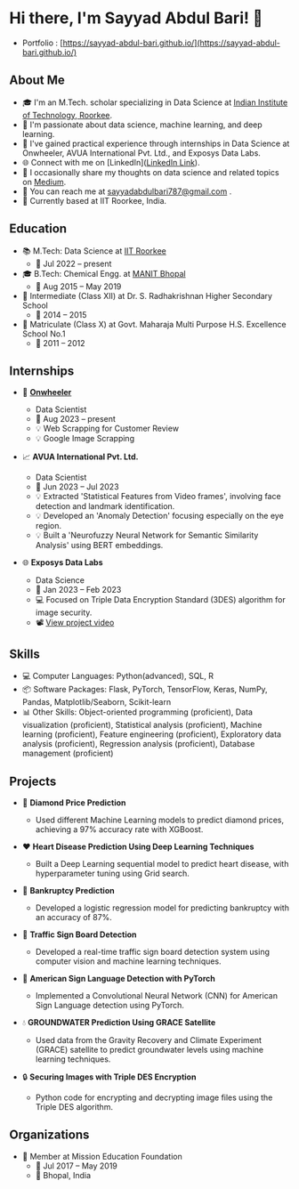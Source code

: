 # Hi there, I'm Sayyad Abdul Bari! 👋
- Portfolio :
  [https://sayyad-abdul-bari.github.io/](https://sayyad-abdul-bari.github.io/)

## About Me
- 🎓 I'm an M.Tech. scholar specializing in Data Science at [Indian Institute of Technology, Roorkee](https://www.iitr.ac.in/).
- 🌟 I'm passionate about data science, machine learning, and deep learning.
- 💼 I've gained practical experience through internships in Data Science at Onwheeler, AVUA International Pvt. Ltd., and Exposys Data Labs.
- 🌐 Connect with me on [LinkedIn]([LinkedIn Link](https://www.linkedin.com/in/sayyad-abdul-bari-26027b1a3/)).
- 📝 I occasionally share my thoughts on data science and related topics on [Medium](https://medium.com/@sayyadabdulbari787).
- 📧 You can reach me at sayyadabdulbari787@gmail.com .
- 🏫 Currently based at IIT Roorkee, India.

## Education
- 📚 M.Tech: Data Science at [IIT Roorkee](https://www.iitr.ac.in/)
  - 📅 Jul 2022 – present
- 🎓 B.Tech: Chemical Engg. at [MANIT Bhopal](https://www.manit.ac.in/)
  - 📅 Aug 2015 – May 2019
- 🎒 Intermediate (Class XII) at Dr. S. Radhakrishnan Higher Secondary School
  - 📅 2014 – 2015
- 🏫 Matriculate (Class X) at Govt. Maharaja Multi Purpose H.S. Excellence School No.1
  - 📅 2011 – 2012

## Internships
- 🔬 **[Onwheeler](https://www.onwheeler.com/)**
  - Data Scientist
  - 📅 Aug 2023 – present
  - 💡 Web Scrapping for Customer Review
  - 💡 Google Image Scrapping

- 📈 **AVUA International Pvt. Ltd.**
  - Data Scientist
  - 📅 Jun 2023 – Jul 2023
  - 💡 Extracted 'Statistical Features from Video frames', involving face detection and landmark identification.
  - 💡 Developed an 'Anomaly Detection' focusing especially on the eye region.
  - 💡 Built a 'Neurofuzzy Neural Network for Semantic Similarity Analysis' using BERT embeddings.

- 🌐 **Exposys Data Labs**
  - Data Science
  - 📅 Jan 2023 – Feb 2023
  - 💻 Focused on Triple Data Encryption Standard (3DES) algorithm for image security.
  - 📽️ [View project video](https://youtu.be/mgkA5ypmQbU?feature=shared)

## Skills
- 💻 Computer Languages: Python(advanced), SQL, R
- 📦 Software Packages: Flask, PyTorch, TensorFlow, Keras, NumPy, Pandas, Matplotlib/Seaborn, Scikit-learn
- 📊 Other Skills: Object-oriented programming (proficient), Data visualization (proficient), Statistical analysis (proficient), Machine learning (proficient), Feature engineering (proficient), Exploratory data analysis (proficient), Regression analysis (proficient), Database management (proficient)

## Projects
- 💍 **Diamond Price Prediction**
  - Used different Machine Learning models to predict diamond prices, achieving a 97% accuracy rate with XGBoost.

- ❤️ **Heart Disease Prediction Using Deep Learning Techniques**
  - Built a Deep Learning sequential model to predict heart disease, with hyperparameter tuning using Grid search.

- 💼 **Bankruptcy Prediction**
  - Developed a logistic regression model for predicting bankruptcy with an accuracy of 87%.

- 🚦 **Traffic Sign Board Detection**
  - Developed a real-time traffic sign board detection system using computer vision and machine learning techniques.

- 👋 **American Sign Language Detection with PyTorch**
  - Implemented a Convolutional Neural Network (CNN) for American Sign Language detection using PyTorch.

- 💧 **GROUNDWATER Prediction Using GRACE Satellite**
  - Used data from the Gravity Recovery and Climate Experiment (GRACE) satellite to predict groundwater levels using machine learning techniques.

- 🔒 **Securing Images with Triple DES Encryption**
  - Python code for encrypting and decrypting image files using the Triple DES algorithm.

## Organizations
- 👥 Member at Mission Education Foundation
  - 📅 Jul 2017 – May 2019
  - 📍 Bhopal, India

